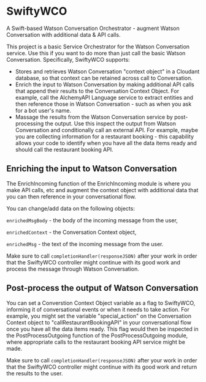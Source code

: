 # SwiftyWCO
A Swift-based Watson Conversation Orchestrator - augment Watson Conversation with additional data &amp; API calls.

This project is a basic Service Orchestrator for the Watson Conversation service. Use this if you want to do more than just call the basic Watson Conversation. Specifically, SwiftyWCO supports:
- Stores and retrieves Watson Conversation "context object" in a Cloudant database, so that context can be retained across call to Conversation.
- Enrich the input to Watson Conversation by making additional API calls that append their results to the Conversation Context Object. For example, call the AlchemyAPI Language service to extract entities and then reference those in Watson Conversation - such as when you ask for a bot user's name.
- Massage the results from the Watson Conversation service by post-processing the output. Use this inspect the output from Watson Conversation and conditionally call an external API. For example, maybe you are collecting information for a restaurant booking - this capability allows your code to identify when you have all the data items ready and should call the restaurant booking API.

## Enriching the input to Watson Conversation
The EnrichIncoming function of the EnrichIncoming module is where you make API calls, etc and augment the context object with additional data that you can then reference in your conversational flow.

You can change/add data on the following objects:

   `enrichedMsgBody` - the body of the incoming message from the user,

   `enrichedContext` - the Conversation Context object,

   `enrichedMsg` - the text of the incoming message from the user.

Make sure to call `completionHandler(responseJSON)` after your work in order that the SwiftyWCO controller might continue with its good work and process the message through Watson Conversation.

## Post-process the output of Watson Conversation
You can set a Converstion Context Object variable as a flag to SwiftyWCO, informing it of conversational events or when it needs to take action. For example, you might set the variable "special_action" on the Conversation Context object to "callRestaurantBookingAPI" in your conversational flow once you have all the data items ready. This flag would then be inspected in the PostProcessOutgoing function of the PostProcessOutgoing module, where appropriate calls to the restaurant booking API service might be made. 

Make sure to call `completionHandler(responseJSON)` after your work in order that the SwiftyWCO controller might continue with its good work and return the results to the user.

